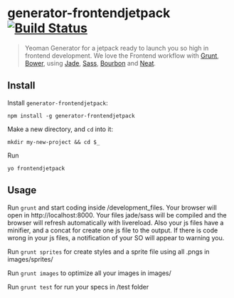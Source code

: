 # generator-frontendjetpack [![Build Status](https://secure.travis-ci.org/TheBlasfem/generator-frontendjetpack.png?branch=master)](https://travis-ci.org/TheBlasfem/generator-frontendjetpack)

> Yeoman Generator for a jetpack ready to launch you so high in frontend development. We love the Frontend workflow with [Grunt](http://gruntjs.com/), [Bower](http://bower.io/), using [Jade](http://jade-lang.com), [Sass](http://sass-lang.com/), [Bourbon](http://bourbon.io) and [Neat](http://neat.bourbon.io).


## Install

Install `generator-frontendjetpack`:
```
npm install -g generator-frontendjetpack
```

Make a new directory, and `cd` into it:
```
mkdir my-new-project && cd $_
```

Run
```
yo frontendjetpack
```

## Usage

Run `grunt` and start coding inside /development_files. Your browser will open in http://localhost:8000. Your files jade/sass will be compiled and the browser will refresh automatically with livereload. Also your js files have a minifier, and a concat for create one js file to the output. If there is code wrong in your js files, a notification of your SO will appear to warning you.

Run `grunt sprites` for create styles and a sprite file using all .pngs in images/sprites/

Run `grunt images` to optimize all your images in images/

Run `grunt test` for run your specs in /test folder